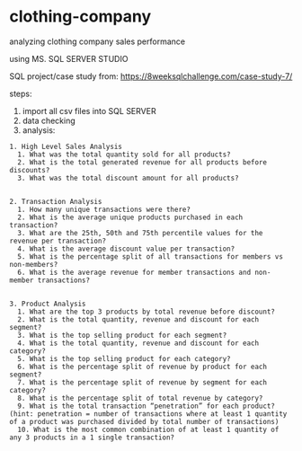 # clothing-company
analyzing clothing company sales performance

using MS. SQL SERVER STUDIO

SQL project/case study from: https://8weeksqlchallenge.com/case-study-7/

steps:
  1. import all csv files into SQL SERVER
  2. data checking
  3. analysis:

    1. High Level Sales Analysis
      1. What was the total quantity sold for all products?
      2. What is the total generated revenue for all products before discounts?
      3. What was the total discount amount for all products?


    2. Transaction Analysis
      1. How many unique transactions were there?
      2. What is the average unique products purchased in each transaction?
      3. What are the 25th, 50th and 75th percentile values for the revenue per transaction?
      4. What is the average discount value per transaction?
      5. What is the percentage split of all transactions for members vs non-members? 
      6. What is the average revenue for member transactions and non-member transactions?


    3. Product Analysis
      1. What are the top 3 products by total revenue before discount?
      2. What is the total quantity, revenue and discount for each segment?
      3. What is the top selling product for each segment?
      4. What is the total quantity, revenue and discount for each category?
      5. What is the top selling product for each category?
      6. What is the percentage split of revenue by product for each segment?
      7. What is the percentage split of revenue by segment for each category?
      8. What is the percentage split of total revenue by category?
      9. What is the total transaction “penetration” for each product? (hint: penetration = number of transactions where at least 1 quantity of a product was purchased divided by total number of transactions)
      10. What is the most common combination of at least 1 quantity of any 3 products in a 1 single transaction?
